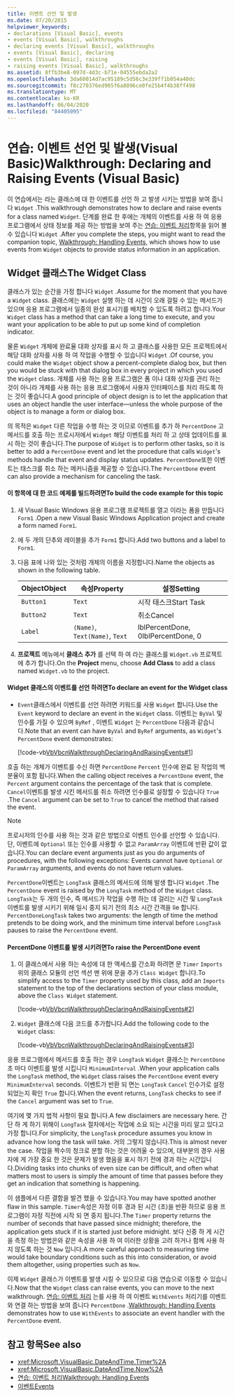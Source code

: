 ```yaml
---
title: 이벤트 선언 및 발생
ms.date: 07/20/2015
helpviewer_keywords:
- declarations [Visual Basic], events
- events [Visual Basic], walkthroughs
- declaring events [Visual Basic], walkthroughs
- events [Visual Basic], declaring
- events [Visual Basic], raising
- raising events [Visual Basic], walkthroughs
ms.assetid: 8ffb3be8-097d-4d3c-b71e-04555ebda2a2
ms.openlocfilehash: 3da60014d7ac95189c5d56c3e339ff1b054a40dc
ms.sourcegitcommit: f8c270376ed905f6a8896ce0fe25b4f4b38ff498
ms.translationtype: MT
ms.contentlocale: ko-KR
ms.lasthandoff: 06/04/2020
ms.locfileid: "84405095"
---
```

# <a name="walkthrough-declaring-and-raising-events-visual-basic"></a><span data-ttu-id="f4d61-102">연습: 이벤트 선언 및 발생(Visual Basic)</span><span class="sxs-lookup"><span data-stu-id="f4d61-102">Walkthrough: Declaring and Raising Events (Visual Basic)</span></span>
<span data-ttu-id="f4d61-103">이 연습에서는 라는 클래스에 대 한 이벤트를 선언 하 고 발생 시키는 방법을 보여 줍니다 `Widget` .</span><span class="sxs-lookup"><span data-stu-id="f4d61-103">This walkthrough demonstrates how to declare and raise events for a class named `Widget`.</span></span> <span data-ttu-id="f4d61-104">단계를 완료 한 후에는 개체의 이벤트를 사용 하 여 응용 프로그램에서 상태 정보를 제공 하는 방법을 보여 주는 [연습: 이벤트 처리](walkthrough-handling-events.md)항목을 읽어 볼 수 있습니다 `Widget` .</span><span class="sxs-lookup"><span data-stu-id="f4d61-104">After you complete the steps, you might want to read the companion topic, [Walkthrough: Handling Events](walkthrough-handling-events.md), which shows how to use events from `Widget` objects to provide status information in an application.</span></span>  
  
## <a name="the-widget-class"></a><span data-ttu-id="f4d61-105">Widget 클래스</span><span class="sxs-lookup"><span data-stu-id="f4d61-105">The Widget Class</span></span>  
 <span data-ttu-id="f4d61-106">클래스가 있는 순간을 가정 합니다 `Widget` .</span><span class="sxs-lookup"><span data-stu-id="f4d61-106">Assume for the moment that you have a `Widget` class.</span></span> <span data-ttu-id="f4d61-107">클래스에는 `Widget` 실행 하는 데 시간이 오래 걸릴 수 있는 메서드가 있으며 응용 프로그램에서 일종의 완성 표시기를 배치할 수 있도록 하려고 합니다.</span><span class="sxs-lookup"><span data-stu-id="f4d61-107">Your `Widget` class has a method that can take a long time to execute, and you want your application to be able to put up some kind of completion indicator.</span></span>  
  
 <span data-ttu-id="f4d61-108">물론 `Widget` 개체에 완료율 대화 상자를 표시 하 고 클래스를 사용한 모든 프로젝트에서 해당 대화 상자를 사용 하 여 작업을 수행할 수 있습니다 `Widget` .</span><span class="sxs-lookup"><span data-stu-id="f4d61-108">Of course, you could make the `Widget` object show a percent-complete dialog box, but then you would be stuck with that dialog box in every project in which you used the `Widget` class.</span></span> <span data-ttu-id="f4d61-109">개체를 사용 하는 응용 프로그램은 폼 이나 대화 상자를 관리 하는 것이 아니라 개체를 사용 하는 응용 프로그램에서 사용자 인터페이스를 처리 하도록 하는 것이 좋습니다.</span><span class="sxs-lookup"><span data-stu-id="f4d61-109">A good principle of object design is to let the application that uses an object handle the user interface—unless the whole purpose of the object is to manage a form or dialog box.</span></span>  
  
 <span data-ttu-id="f4d61-110">의 목적은 `Widget` 다른 작업을 수행 하는 것 이므로 이벤트를 추가 하 `PercentDone` 고 메서드를 호출 하는 프로시저에서 `Widget` 해당 이벤트를 처리 하 고 상태 업데이트를 표시 하는 것이 좋습니다.</span><span class="sxs-lookup"><span data-stu-id="f4d61-110">The purpose of `Widget` is to perform other tasks, so it is better to add a `PercentDone` event and let the procedure that calls `Widget`'s methods handle that event and display status updates.</span></span> <span data-ttu-id="f4d61-111">`PercentDone`또한 이벤트는 태스크를 취소 하는 메커니즘을 제공할 수 있습니다.</span><span class="sxs-lookup"><span data-stu-id="f4d61-111">The `PercentDone` event can also provide a mechanism for canceling the task.</span></span>  
  
#### <a name="to-build-the-code-example-for-this-topic"></a><span data-ttu-id="f4d61-112">이 항목에 대 한 코드 예제를 빌드하려면</span><span class="sxs-lookup"><span data-stu-id="f4d61-112">To build the code example for this topic</span></span>  
  
1. <span data-ttu-id="f4d61-113">새 Visual Basic Windows 응용 프로그램 프로젝트를 열고 이라는 폼을 만듭니다 `Form1` .</span><span class="sxs-lookup"><span data-stu-id="f4d61-113">Open a new Visual Basic Windows Application project and create a form named `Form1`.</span></span>  
  
2. <span data-ttu-id="f4d61-114">에 두 개의 단추와 레이블을 추가 `Form1` 합니다.</span><span class="sxs-lookup"><span data-stu-id="f4d61-114">Add two buttons and a label to `Form1`.</span></span>  
  
3. <span data-ttu-id="f4d61-115">다음 표에 나와 있는 것처럼 개체의 이름을 지정합니다.</span><span class="sxs-lookup"><span data-stu-id="f4d61-115">Name the objects as shown in the following table.</span></span>  
  
    |<span data-ttu-id="f4d61-116">Object</span><span class="sxs-lookup"><span data-stu-id="f4d61-116">Object</span></span>|<span data-ttu-id="f4d61-117">속성</span><span class="sxs-lookup"><span data-stu-id="f4d61-117">Property</span></span>|<span data-ttu-id="f4d61-118">설정</span><span class="sxs-lookup"><span data-stu-id="f4d61-118">Setting</span></span>|  
    |------------|--------------|-------------|  
    |`Button1`|`Text`|<span data-ttu-id="f4d61-119">시작 태스크</span><span class="sxs-lookup"><span data-stu-id="f4d61-119">Start Task</span></span>|  
    |`Button2`|`Text`|<span data-ttu-id="f4d61-120">취소</span><span class="sxs-lookup"><span data-stu-id="f4d61-120">Cancel</span></span>|  
    |`Label`|<span data-ttu-id="f4d61-121">`(Name)`, `Text`</span><span class="sxs-lookup"><span data-stu-id="f4d61-121">`(Name)`, `Text`</span></span>|<span data-ttu-id="f4d61-122">lblPercentDone, 0</span><span class="sxs-lookup"><span data-stu-id="f4d61-122">lblPercentDone, 0</span></span>|  
  
4. <span data-ttu-id="f4d61-123">**프로젝트** 메뉴에서 **클래스 추가** 를 선택 하 여 라는 클래스를 `Widget.vb` 프로젝트에 추가 합니다.</span><span class="sxs-lookup"><span data-stu-id="f4d61-123">On the **Project** menu, choose **Add Class** to add a class named `Widget.vb` to the project.</span></span>  
  
#### <a name="to-declare-an-event-for-the-widget-class"></a><span data-ttu-id="f4d61-124">Widget 클래스의 이벤트를 선언 하려면</span><span class="sxs-lookup"><span data-stu-id="f4d61-124">To declare an event for the Widget class</span></span>  
  
- <span data-ttu-id="f4d61-125">`Event`클래스에서 이벤트를 선언 하려면 키워드를 사용 `Widget` 합니다.</span><span class="sxs-lookup"><span data-stu-id="f4d61-125">Use the `Event` keyword to declare an event in the `Widget` class.</span></span> <span data-ttu-id="f4d61-126">이벤트는 `ByVal` 및 인수를 가질 수 있으며 `ByRef` , 이벤트 `Widget` 는 `PercentDone` 다음과 같습니다.</span><span class="sxs-lookup"><span data-stu-id="f4d61-126">Note that an event can have `ByVal` and `ByRef` arguments, as `Widget`'s `PercentDone` event demonstrates:</span></span>  
  
     [!code-vb[VbVbcnWalkthroughDeclaringAndRaisingEvents#1](~/samples/snippets/visualbasic/VS_Snippets_VBCSharp/VbVbcnWalkthroughDeclaringAndRaisingEvents/VB/Widget.vb#1)]  
  
 <span data-ttu-id="f4d61-127">호출 하는 개체가 이벤트를 수신 하면 `PercentDone` `Percent` 인수에 완료 된 작업의 백분율이 포함 됩니다.</span><span class="sxs-lookup"><span data-stu-id="f4d61-127">When the calling object receives a `PercentDone` event, the `Percent` argument contains the percentage of the task that is complete.</span></span> <span data-ttu-id="f4d61-128">`Cancel`이벤트를 발생 시킨 메서드를 취소 하려면 인수를로 설정할 수 있습니다 `True` .</span><span class="sxs-lookup"><span data-stu-id="f4d61-128">The `Cancel` argument can be set to `True` to cancel the method that raised the event.</span></span>  
  
> [!NOTE]
> <span data-ttu-id="f4d61-129">프로시저의 인수를 사용 하는 것과 같은 방법으로 이벤트 인수를 선언할 수 있습니다. 단, 이벤트에 `Optional` 또는 인수를 사용할 수 없고 `ParamArray` 이벤트에 반환 값이 없습니다.</span><span class="sxs-lookup"><span data-stu-id="f4d61-129">You can declare event arguments just as you do arguments of procedures, with the following exceptions: Events cannot have `Optional` or `ParamArray` arguments, and events do not have return values.</span></span>  
  
 <span data-ttu-id="f4d61-130">`PercentDone`이벤트는 `LongTask` 클래스의 메서드에 의해 발생 합니다 `Widget` .</span><span class="sxs-lookup"><span data-stu-id="f4d61-130">The `PercentDone` event is raised by the `LongTask` method of the `Widget` class.</span></span> <span data-ttu-id="f4d61-131">`LongTask`는 두 개의 인수, 즉 메서드가 작업을 수행 하는 데 걸리는 시간 및 `LongTask` 이벤트를 발생 시키기 위해 일시 중지 되기 전의 최소 시간 간격을 lie 합니다. `PercentDone`</span><span class="sxs-lookup"><span data-stu-id="f4d61-131">`LongTask` takes two arguments: the length of time the method pretends to be doing work, and the minimum time interval before `LongTask` pauses to raise the `PercentDone` event.</span></span>  
  
#### <a name="to-raise-the-percentdone-event"></a><span data-ttu-id="f4d61-132">PercentDone 이벤트를 발생 시키려면</span><span class="sxs-lookup"><span data-stu-id="f4d61-132">To raise the PercentDone event</span></span>  
  
1. <span data-ttu-id="f4d61-133">이 클래스에서 사용 하는 속성에 대 한 액세스를 간소화 하려면 문 `Timer` `Imports` 위의 클래스 모듈의 선언 섹션 맨 위에 문을 추가 `Class Widget` 합니다.</span><span class="sxs-lookup"><span data-stu-id="f4d61-133">To simplify access to the `Timer` property used by this class, add an `Imports` statement to the top of the declarations section of your class module, above the `Class Widget` statement.</span></span>  
  
     [!code-vb[VbVbcnWalkthroughDeclaringAndRaisingEvents#2](~/samples/snippets/visualbasic/VS_Snippets_VBCSharp/VbVbcnWalkthroughDeclaringAndRaisingEvents/VB/Widget.vb#2)]  
  
2. <span data-ttu-id="f4d61-134">`Widget` 클래스에 다음 코드를 추가합니다.</span><span class="sxs-lookup"><span data-stu-id="f4d61-134">Add the following code to the `Widget` class:</span></span>  
  
     [!code-vb[VbVbcnWalkthroughDeclaringAndRaisingEvents#3](~/samples/snippets/visualbasic/VS_Snippets_VBCSharp/VbVbcnWalkthroughDeclaringAndRaisingEvents/VB/Widget.vb#3)]  
  
 <span data-ttu-id="f4d61-135">응용 프로그램에서 메서드를 호출 하는 경우 `LongTask` `Widget` 클래스는 `PercentDone` 초 마다 이벤트를 발생 시킵니다 `MinimumInterval` .</span><span class="sxs-lookup"><span data-stu-id="f4d61-135">When your application calls the `LongTask` method, the `Widget` class raises the `PercentDone` event every `MinimumInterval` seconds.</span></span> <span data-ttu-id="f4d61-136">이벤트가 반환 되 면는 `LongTask` `Cancel` 인수가로 설정 되었는지 확인 `True` 합니다.</span><span class="sxs-lookup"><span data-stu-id="f4d61-136">When the event returns, `LongTask` checks to see if the `Cancel` argument was set to `True`.</span></span>  
  
 <span data-ttu-id="f4d61-137">여기에 몇 가지 법적 사항이 필요 합니다.</span><span class="sxs-lookup"><span data-stu-id="f4d61-137">A few disclaimers are necessary here.</span></span> <span data-ttu-id="f4d61-138">간단 하 게 하기 위해이 `LongTask` 절차에서는 작업에 소요 되는 시간을 미리 알고 있다고 가정 합니다.</span><span class="sxs-lookup"><span data-stu-id="f4d61-138">For simplicity, the `LongTask` procedure assumes you know in advance how long the task will take.</span></span> <span data-ttu-id="f4d61-139">거의 그렇지 않습니다.</span><span class="sxs-lookup"><span data-stu-id="f4d61-139">This is almost never the case.</span></span> <span data-ttu-id="f4d61-140">작업을 짝수의 청크로 분할 하는 것은 어려울 수 있으며, 대부분의 경우 사용자에 게 가장 중요 한 것은 문제가 발생 했음을 표시 하기 전에 경과 하는 시간입니다.</span><span class="sxs-lookup"><span data-stu-id="f4d61-140">Dividing tasks into chunks of even size can be difficult, and often what matters most to users is simply the amount of time that passes before they get an indication that something is happening.</span></span>  
  
 <span data-ttu-id="f4d61-141">이 샘플에서 다른 결함을 발견 했을 수 있습니다.</span><span class="sxs-lookup"><span data-stu-id="f4d61-141">You may have spotted another flaw in this sample.</span></span> <span data-ttu-id="f4d61-142">`Timer`속성은 자정 이후 경과 된 시간 (초)을 반환 하므로 응용 프로그램이 자정 직전에 시작 되 면 중지 됩니다.</span><span class="sxs-lookup"><span data-stu-id="f4d61-142">The `Timer` property returns the number of seconds that have passed since midnight; therefore, the application gets stuck if it is started just before midnight.</span></span> <span data-ttu-id="f4d61-143">보다 신중 하 게 시간을 측정 하는 방법은와 같은 속성을 사용 하 여 이러한 상황을 고려 하거나 함께 사용 하지 않도록 하는 것 `Now` 입니다.</span><span class="sxs-lookup"><span data-stu-id="f4d61-143">A more careful approach to measuring time would take boundary conditions such as this into consideration, or avoid them altogether, using properties such as `Now`.</span></span>  
  
 <span data-ttu-id="f4d61-144">이제 `Widget` 클래스가 이벤트를 발생 시킬 수 있으므로 다음 연습으로 이동할 수 있습니다.</span><span class="sxs-lookup"><span data-stu-id="f4d61-144">Now that the `Widget` class can raise events, you can move to the next walkthrough.</span></span> <span data-ttu-id="f4d61-145">[연습: 이벤트 처리](walkthrough-handling-events.md) 는를 사용 하 여 이벤트 `WithEvents` 처리기를 이벤트와 연결 하는 방법을 보여 줍니다 `PercentDone` .</span><span class="sxs-lookup"><span data-stu-id="f4d61-145">[Walkthrough: Handling Events](walkthrough-handling-events.md) demonstrates how to use `WithEvents` to associate an event handler with the `PercentDone` event.</span></span>  
  
## <a name="see-also"></a><span data-ttu-id="f4d61-146">참고 항목</span><span class="sxs-lookup"><span data-stu-id="f4d61-146">See also</span></span>

- <xref:Microsoft.VisualBasic.DateAndTime.Timer%2A>
- <xref:Microsoft.VisualBasic.DateAndTime.Now%2A>
- [<span data-ttu-id="f4d61-147">연습: 이벤트 처리</span><span class="sxs-lookup"><span data-stu-id="f4d61-147">Walkthrough: Handling Events</span></span>](walkthrough-handling-events.md)
- [<span data-ttu-id="f4d61-148">이벤트</span><span class="sxs-lookup"><span data-stu-id="f4d61-148">Events</span></span>](index.md)
